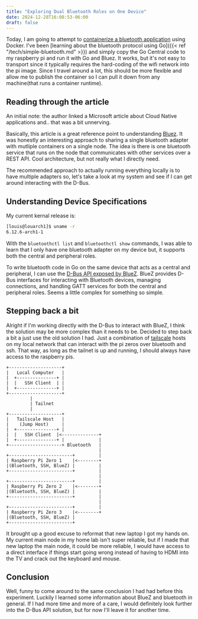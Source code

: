 ```yaml
---
title: "Exploring Dual Bluetooth Roles on One Device"
date: 2024-12-28T16:08:53-06:00
draft: false
---
```


Today, I am going to attempt to [containerize a bluetooth application][] using
Docker. I've been [learning about the bluetooth protocol using Go]({{< ref
"/tech/simple-bluetooth.md" >}}) and simply copy the Go Central code to my
raspberry pi and run it with Go and Bluez. It works, but it's not easy to
transport since it typically requires the hard-coding of the wifi network into
the pi image. Since I travel around a lot, this should be more flexible and
allow me to publish the container so I can pull it down from any machine(that
runs a container runtime).

## Reading through the article

An initial note: the author linked a Microsoft article about Cloud Native
applications and.. that was a bit unnerving.

Basically, this article is a great reference point to understanding [Bluez][].
It was honestly an interesting approach to sharing a single bluetooth adapter
with mutliple containers on a single node. The idea is there is one bluetooth
service that runs on the node that communicates with other services over a REST
API. Cool architecture, but not really what I directly need.

The recommended approach to actually running everything locally is to have
multiple adapters so, let's take a look at my system and see if I can get around
interacting with the D-Bus.

## Understanding Device Specifications

My current kernal release is:

```bash
[louis@louarch1]$ uname -r
6.12.6-arch1-1
```

With the `bluetoothctl list` and `bluetoothctl show` commands, I was able to
learn that I only have one bluetooth adapter on my device but, it supports both
the central and peripheral roles.

To write bluetooth code in Go on the same device that acts as a central and
peripheral, I can use the [D-Bus API exposed by BlueZ][]. BlueZ provides D-Bus
interfaces for interacting with Bluetooth devices, managing connections, and
handling GATT services for both the central and peripheral roles. Seems a little
complex for something so simple.

## Stepping back a bit

Alright if I'm working directly with the D-Bus to interact with BlueZ, I think
the solution may be more complex than it needs to be. Decided to step back a bit
a just use the old solution I had. Just a combination of [tailscale][] hosts on
my local network that can interact with the pi zeros over bluetooth and ssh.
That way, as long as the tailnet is up and running, I should always have access
to the raspberry pis.

```ascii
+--------------------+
|   Local Computer   |
|  +---------------+ |
|  |   SSH Client  | |
|  +---------------+ |             
+--------------------+             
         |
         | Tailnet
         |
+--------------------+   
|   Tailscale Host   |    
|    (Jump Host)     |    
|  +---------------+ |    
|  |   SSH Client  |<--------------+    
|  +---------------+ |             |    
+--------------------+ Bluetooth   |    
                                   |
+------------------------+         |
| Raspberry Pi Zero 1    |<--------+
|(Bluetooth, SSH, BlueZ) |         |
+------------------------+         |
                                   |
+------------------------+         |
| Raspberry Pi Zero 2    |<--------+
|(Bluetooth, SSH, BlueZ) |         |
+------------------------+         |
                                   |
+------------------------+         |
| Raspberry Pi Zero 3    |<--------+
|(Bluetooth, SSH, BlueZ) | 
+------------------------+  
```

It brought up a good excuse to reformat that new laptop I got my hands on. My
current main node in my home lab isn't super reliable, but if I made that new
laptop the main node, it could be more reliable, I would have access to a direct
interface if things start going wrong instead of having to HDMI into the TV and
crack out the keyboard and mouse.

## Conclusion

Well, funny to come around to the same conclusion I had had before this
experiment. Luckily I learned some information about BlueZ and bluetooth in
general. If I had more time and more of a care, I would definitely look further
into the D-Bus API solution, but for now I'll leave it for another time.

[Bluez]: https://www.bluez.org/
[containerize a bluetooth application]: https://medium.com/omi-uulm/how-to-run-containerized-bluetooth-applications-with-bluez-dced9ab767f6
[D-Bus API exposed by BlueZ]: https://git.kernel.org/pub/scm/bluetooth/bluez.git/tree/doc/org.bluez.Device.rst
[tailscale]: https://tailscale.com/kb/1151/what-is-tailscale
